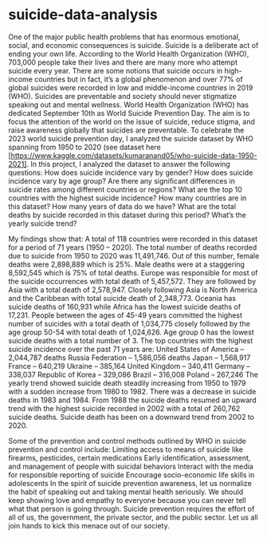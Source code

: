 # suicide-data-analysis

One of the major public health problems that has enormous emotional, social, and economic consequences is suicide. Suicide is a deliberate act of ending your own life. According to the World Health Organization (WHO), 703,000 people take their lives and there are many more who attempt suicide every year.
There are some notions that suicide occurs in high-income countries but in fact, it’s a global phenomenon and over 77% of global suicides were recorded in low and middle-income countries in 2019 (WHO). Suicides are preventable and society should never stigmatize speaking out and mental wellness.
World Health Organization (WHO) has dedicated September 10th as World Suicide Prevention Day. The aim is to focus the attention of the world on the issue of suicide, reduce stigma, and raise awareness globally that suicides are preventable. To celebrate the 2023 world suicide prevention day, I analyzed the suicide dataset by WHO spanning from 1950 to 2020 (see dataset here [https://www.kaggle.com/datasets/kumaranand05/who-suicide-data-1950-2021].
In this project, I analyzed the dataset to answer the following questions:
              How does suicide incidence vary by gender?
              How does suicide incidence vary by age group?
              Are there any significant differences in suicide rates among different countries or regions?
              What are the top 10 countries with the highest suicide incidence?
              How many countries are in this dataset?
              How many years of data do we have?
              What are the total deaths by suicide recorded in this dataset during this period?
              What’s the yearly suicide trend?

My findings show that:
A total of 118 countries were recorded in this dataset for a period of 71 years (1950 – 2020). The total number of deaths recorded due to suicide from 1950 to 2020 was 11,491,746. Out of this number, female deaths were 2,898,889 which is 25%. Male deaths were at a staggering 8,592,545 which is 75% of total deaths.
Europe was responsible for most of the suicide occurrences with total death of 5,457,572. They are followed by Asia with a total death of 2,578,947. Closely following Asia is North America and the Caribbean with total suicide death of 2,348,773. Oceania has suicide deaths of 160,931 while Africa has the lowest suicide deaths of 17,231.
People between the ages of 45-49 years committed the highest number of suicides with a total death of 1,034,775 closely followed by the age group 50-54 with total death of 1,024,626. Age group 0 has the lowest suicide deaths with a total number of 3.
The top countries with the highest suicide incidence over the past 71 years are:
              United States of America – 2,044,787 deaths
              Russia Federation – 1,586,056 deaths
              Japan – 1,568,917
              France – 640,219
              Ukraine – 385,164
              United Kingdom – 340,411
              Germany – 338,037
              Republic of Korea – 329,086
              Brazil – 316,008
              Poland – 267,246
The yearly trend showed suicide death steadily increasing from 1950 to 1979 with a sudden increase from 1980 to 1982. There was a decrease in suicide deaths in 1983 and 1984. From 1988 the suicide deaths resumed an upward trend with the highest suicide recorded in 2002 with a total of 260,762 suicide deaths. Suicide death has been on a downward trend from 2002 to 2020.

Some of the prevention and control methods outlined by WHO in suicide prevention and control include:
              Limiting access to means of suicide like firearms, pesticides, certain medications
              Early identification, assessment, and management of people with suicidal behaviors
              Interact with the media for responsible reporting of suicide
              Encourage socio-economic life skills in adolescents
In the spirit of suicide prevention awareness, let us normalize the habit of speaking out and taking mental health seriously. We should keep showing love and empathy to everyone because you can never tell what that person is going through. Suicide prevention requires the effort of all of us, the government, the private sector, and the public sector. Let us all join hands to kick this menace out of our society.
